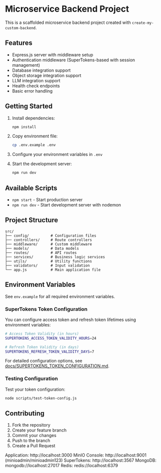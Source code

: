 # Microservice Backend Project

This is a scaffolded microservice backend project created with `create-my-custom-backend`.

## Features

- Express.js server with middleware setup
- Authentication middleware (SuperTokens-based with session management)
- Database integration support
- Object storage integration support
- LLM integration support
- Health check endpoints
- Basic error handling

## Getting Started

1. Install dependencies:
   ```bash
   npm install
   ```

2. Copy environment file:
   ```bash
   cp .env.example .env
   ```

3. Configure your environment variables in `.env`

4. Start the development server:
   ```bash
   npm run dev
   ```

## Available Scripts

- `npm start` - Start production server
- `npm run dev` - Start development server with nodemon

## Project Structure

```
src/
├── config/          # Configuration files
├── controllers/     # Route controllers
├── middleware/      # Custom middleware
├── models/          # Data models
├── routes/          # API routes
├── services/        # Business logic services
├── utils/           # Utility functions
├── validators/      # Input validation
└── app.js           # Main application file
```

## Environment Variables

See `env.example` for all required environment variables.

### SuperTokens Token Configuration

You can configure access token and refresh token lifetimes using environment variables:

```bash
# Access Token Validity (in hours)
SUPERTOKENS_ACCESS_TOKEN_VALIDITY_HOURS=24

# Refresh Token Validity (in days)
SUPERTOKENS_REFRESH_TOKEN_VALIDITY_DAYS=7
```

For detailed configuration options, see [docs/SUPERTOKENS_TOKEN_CONFIGURATION.md](docs/SUPERTOKENS_TOKEN_CONFIGURATION.md).

### Testing Configuration

Test your token configuration:
```bash
node scripts/test-token-config.js
```

## Contributing

1. Fork the repository
2. Create your feature branch
3. Commit your changes
4. Push to the branch
5. Create a Pull Request


Application: http://localhost:3000
MinIO Console: http://localhost:9001 (minioadmin/minioadmin123)
SuperTokens: http://localhost:3567
MongoDB: mongodb://localhost:27017
Redis: redis://localhost:6379
